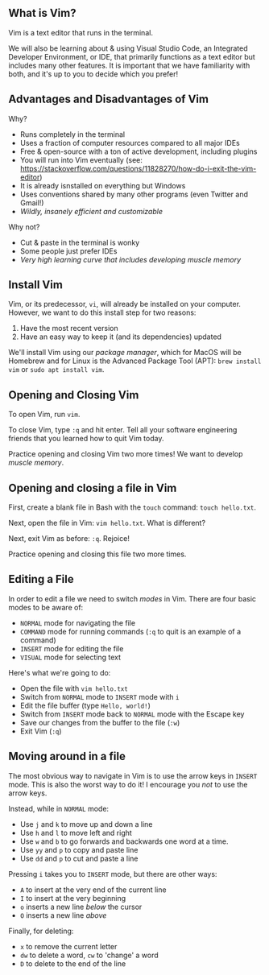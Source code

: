 ## What is Vim?

Vim is a text editor that runs in the terminal.

We will also be learning about & using Visual Studio Code, an Integrated Developer Environment, or IDE, that primarily functions as a text editor but includes many other features. It is important that we have familiarity with both, and it's up to you to decide which you prefer!


## Advantages and Disadvantages of Vim

Why?
  - Runs completely in the terminal
  - Uses a fraction of computer resources compared to all major IDEs
  - Free & open-source with a ton of active development, including plugins
  - You will run into Vim eventually (see: https://stackoverflow.com/questions/11828270/how-do-i-exit-the-vim-editor)
  - It is already isnstalled on everything but Windows
  - Uses conventions shared by many other programs (even Twitter and Gmail!)
  - *Wildly, insanely efficient and customizable*

Why not?
  - Cut & paste in the terminal is wonky
  - Some people just prefer IDEs
  - *Very high learning curve that includes developing muscle memory*


## Install Vim
Vim, or its predecessor, `vi`, will already be installed on your computer. However, we want to do this install step for two reasons:
1) Have the most recent version
2) Have an easy way to keep it (and its dependencies) updated

We'll install Vim using our *package manager*, which for MacOS will be Homebrew and for Linux is the Advanced Package Tool (APT):
`brew install vim` or `sudo apt install vim`.


## Opening and Closing Vim

To open Vim, run `vim`.

To close Vim, type `:q` and hit enter. Tell all your software engineering friends that you learned how to quit Vim today.

Practice opening and closing Vim two more times! We want to develop *muscle memory*.


## Opening and closing a file in Vim

First, create a blank file in Bash with the `touch` command: `touch hello.txt`.

Next, open the file in Vim: `vim hello.txt`. What is different?

Next, exit Vim as before: `:q`. Rejoice!

Practice opening and closing this file two more times.


## Editing a File

In order to edit a file we need to switch *modes* in Vim. There are four basic modes to be aware of:
- `NORMAL` mode for navigating the file
- `COMMAND` mode for running commands (`:q` to quit is an example of a command)
- `INSERT` mode for editing the file
- `VISUAL` mode for selecting text

Here's what we're going to do:
- Open the file with `vim hello.txt`
- Switch from `NORMAL` mode to `INSERT` mode with `i`
- Edit the file buffer (type `Hello, world!`)
- Switch from `INSERT` mode back to `NORMAL` mode with the Escape key
- Save our changes from the buffer to the file (`:w`)
- Exit Vim (`:q`)


## Moving around in a file

The most obvious way to navigate in Vim is to use the arrow keys in `INSERT` mode. This is also the worst way to do it! I encourage you *not* to use the arrow keys.

Instead, while in `NORMAL` mode:
- Use `j` and `k` to move up and down a line
- Use `h` and `l` to move left and right
- Use `w` and `b` to go forwards and backwards one word at a time.
- Use `yy` and `p` to copy and paste line
- Use `dd` and `p` to cut and paste a line

Pressing `i` takes you to `INSERT` mode, but there are other ways:
- `A` to insert at the very end of the current line
- `I` to insert at the very beginning
- `o` inserts a new line *below* the cursor
- `O` inserts a new line *above*

Finally, for deleting:
- `x` to remove the current letter
- `dw` to delete a word, `cw` to 'change' a word
- `D` to delete to the end of the line

